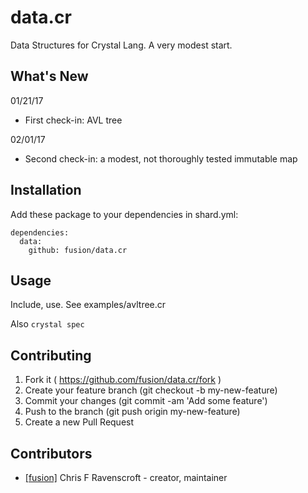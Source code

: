 # data.cr

Data Structures for Crystal Lang. A very modest start.

## What's New

01/21/17
- First check-in: AVL tree

02/01/17
- Second check-in: a modest, not thoroughly tested immutable map

## Installation

Add these package to your dependencies in shard.yml:

    dependencies:
      data:
        github: fusion/data.cr


## Usage

Include, use. See examples/avltree.cr

Also `crystal spec`

## Contributing

1. Fork it ( https://github.com/fusion/data.cr/fork )
2. Create your feature branch (git checkout -b my-new-feature)
3. Commit your changes (git commit -am 'Add some feature')
4. Push to the branch (git push origin my-new-feature)
5. Create a new Pull Request

## Contributors

- [[fusion]](https://github.com/fusion) Chris F Ravenscroft - creator, maintainer
